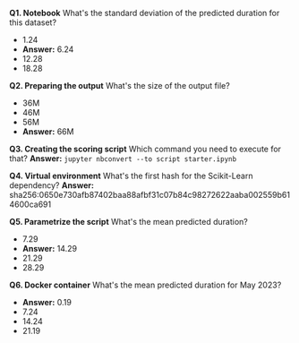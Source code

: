 **Q1. Notebook**
What's the standard deviation of the predicted duration for this dataset?
- 1.24
- **Answer:** 6.24
- 12.28
- 18.28

**Q2. Preparing the output**
What's the size of the output file?
- 36M
- 46M
- 56M
- **Answer:** 66M

**Q3. Creating the scoring script**
Which command you need to execute for that?
**Answer:** `jupyter nbconvert --to script starter.ipynb`

**Q4. Virtual environment**
What's the first hash for the Scikit-Learn dependency?
**Answer:** sha256:0650e730afb87402baa88afbf31c07b84c98272622aaba002559b614600ca691

**Q5. Parametrize the script**
What's the mean predicted duration?
- 7.29
- **Answer:** 14.29
- 21.29
- 28.29

**Q6. Docker container**
What's the mean predicted duration for May 2023?
- **Answer:** 0.19
- 7.24
- 14.24
- 21.19